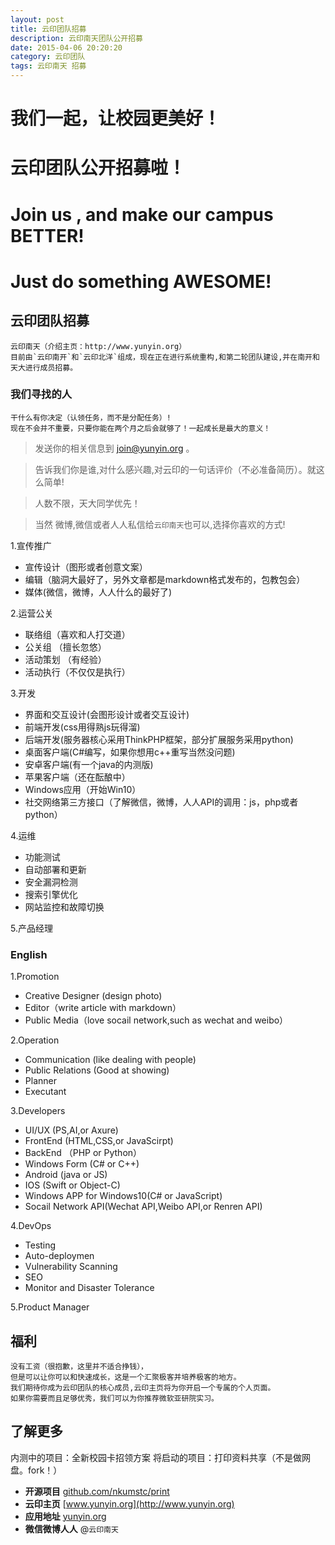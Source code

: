 ```yaml
---
layout: post
title: 云印团队招募 
description: 云印南天团队公开招募
date: 2015-04-06 20:20:20
category: 云印团队
tags: 云印南天 招募
---
```

>
# 我们一起，让校园更美好！

# 云印团队公开招募啦！

# Join us , and make our campus BETTER!

# Just do something AWESOME!
>

## 云印团队招募

	云印南天（介绍主页：http://www.yunyin.org）
	目前由`云印南开`和`云印北洋`组成，现在正在进行系统重构,和第二轮团队建设,并在南开和天大进行成员招募。


### 我们寻找的人

	干什么有你决定（认领任务，而不是分配任务）!
	现在不会并不重要，只要你能在两个月之后会就够了！一起成长是最大的意义！


>发送你的相关信息到 [join@yunyin.org](mailto:join@yunyin.org) 。 

>告诉我们你是谁,对什么感兴趣,对云印的一句话评价（不必准备简历）。就这么简单! 

>人数不限，天大同学优先！

>当然 微博,微信或者人人私信给`云印南天`也可以,选择你喜欢的方式!


1.宣传推广 

* 宣传设计（图形或者创意文案）
* 编辑（脑洞大最好了，另外文章都是markdown格式发布的，包教包会） 
* 媒体(微信，微博，人人什么的最好了) 

2.运营公关 

* 联络组（喜欢和人打交道）
* 公关组 （擅长忽悠）
* 活动策划 （有经验）
* 活动执行（不仅仅是执行）

3.开发 

* 界面和交互设计(会图形设计或者交互设计) 
* 前端开发(css用得熟js玩得溜) 
* 后端开发(服务器核心采用ThinkPHP框架，部分扩展服务采用python)	
* 桌面客户端(C#编写，如果你想用c++重写当然没问题) 
* 安卓客户端(有一个java的内测版)
* 苹果客户端（还在酝酿中）
* Windows应用（开始Win10）
* 社交网络第三方接口（了解微信，微博，人人API的调用：js，php或者 python）


4.运维 

* 功能测试 
* 自动部署和更新
* 安全漏洞检测 
* 搜索引擎优化 
* 网站监控和故障切换 


5.产品经理

### English


1.Promotion

* Creative Designer (design photo)
* Editor（write article with markdown）
* Public Media（love socail network,such as wechat and weibo）

2.Operation

* Communication (like dealing with people)
* Public Relations (Good at showing)
* Planner
* Executant

3.Developers

* UI/UX (PS,AI,or Axure)
* FrontEnd (HTML,CSS,or JavaScirpt)
* BackEnd （PHP or Python）
* Windows Form (C# or C++)
* Android (java or JS)
* IOS (Swift or Object-C)
* Windows APP for Windows10(C# or JavaScript)
* Socail Network API(Wechat API,Weibo API,or Renren API)


4.DevOps

* Testing
* Auto-deploymen
* Vulnerability Scanning
* SEO
* Monitor and  Disaster Tolerance

5.Product Manager


## 福利

	没有工资（很抱歉，这里并不适合挣钱），
	但是可以让你可以和快速成长，这是一个汇聚极客并培养极客的地方。
	我们期待你成为云印团队的核心成员,云印主页将为你开启一个专属的个人页面。
	如果你需要而且足够优秀，我们可以为你推荐微软亚研院实习。


## 了解更多

内测中的项目：全新校园卡招领方案
将启动的项目：打印资料共享（不是做网盘。fork！）

- **开源项目** [github.com/nkumstc/print](https://github.com/nkumstc/print)
- **云印主页** [www.yunyin.org](http://www.yunyin.org)
- **应用地址** [yunyin.org](http://yunyin.org)
- **微信微博人人** @```云印南天```
